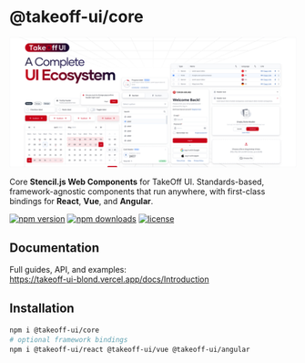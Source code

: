 # @takeoff-ui/core

![Takeoff UI Hero](image.png)

Core **Stencil.js Web Components** for TakeOff UI. Standards-based, framework-agnostic components that run anywhere, with first-class bindings for **React**, **Vue**, and **Angular**.

[![npm version](https://img.shields.io/npm/v/@takeoff-ui/core.svg)](https://www.npmjs.com/package/@takeoff-ui/core)
[![npm downloads](https://img.shields.io/npm/dm/@takeoff-ui/core.svg)](https://www.npmjs.com/package/@takeoff-ui/core)
[![license](https://img.shields.io/badge/license-Apache--2.0-blue.svg)](./LICENSE)



## Documentation
Full guides, API, and examples:  
https://takeoff-ui-blond.vercel.app/docs/Introduction

## Installation
```bash
npm i @takeoff-ui/core
# optional framework bindings
npm i @takeoff-ui/react @takeoff-ui/vue @takeoff-ui/angular